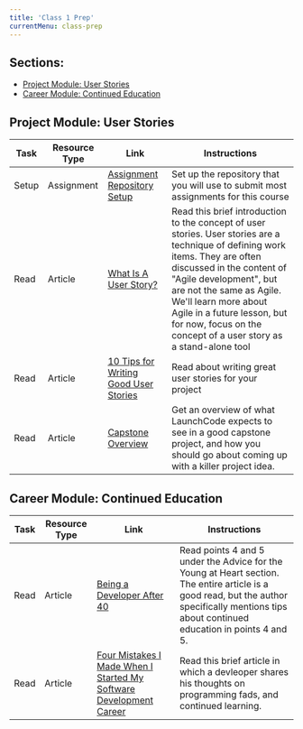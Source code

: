 ```yaml
---
title: 'Class 1 Prep'
currentMenu: class-prep
---
```

## Sections:

- [Project Module: User Stories](#user-stories)
- [Career Module: Continued Education](#continued-education)

## Project Module: User Stories

Task | Resource Type | Link | Instructions
|----|---------------|------|-------------|
Setup | Assignment | [Assignment Repository Setup](../../assignments/setup/) | Set up the repository that you will use to submit most assignments for this course
Read | Article | [What Is A User Story?](https://www.leadingagile.com/2012/07/user-story/) | Read this brief introduction to the concept of user stories. User stories are a technique of defining work items. They are often discussed in the content of "Agile development", but are not the same as Agile. We'll learn more about Agile in a future lesson, but for now, focus on the concept of a user story as a stand-alone tool
Read | Article | [10 Tips for Writing Good User Stories](http://www.romanpichler.com/blog/10-tips-writing-good-user-stories/) | Read about writing great user stories for your project
Read | Article | [Capstone Overview](../../articles/capstone-overview/) | Get an overview of what LaunchCode expects to see in a good capstone project, and how you should go about coming up with a killer project idea.

## Career Module: Continued Education

Task | Resource Type | Link | Instructions
|----|---------------|------|-------------|
Read | Article | [Being a Developer After 40](https://medium.freecodecamp.org/being-a-developer-after-40-3c5dd112210c) | Read points 4 and 5 under the Advice for the Young at Heart section. The entire article is a good read, but the author specifically mentions tips about continued education in points 4 and 5.
Read | Article | [Four Mistakes I Made When I Started My Software Development Career](https://simpleprogrammer.com/2013/08/19/software-development-career/) | Read this brief article in which a devleoper shares his thoughts on programming fads, and continued learning.
